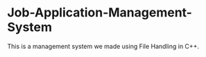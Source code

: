 # Job-Application-Management-System
This is a management system we made using File Handling in C++.

